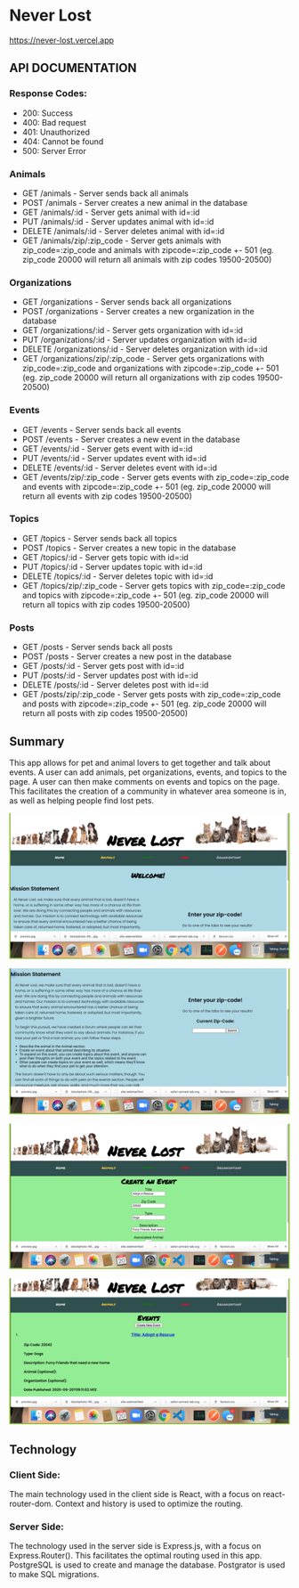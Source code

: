 # Never Lost

https://never-lost.vercel.app

## API DOCUMENTATION

### Response Codes:

- 200: Success
- 400: Bad request
- 401: Unauthorized
- 404: Cannot be found
- 500: Server Error

### Animals

- GET /animals - Server sends back all animals
- POST /animals - Server creates a new animal in the database
- GET /animals/:id - Server gets animal with id=:id
- PUT /animals/:id - Server updates animal with id=:id
- DELETE /animals/:id - Server deletes animal with id=:id
- GET /animals/zip/:zip_code - Server gets animals with zip_code=:zip_code and animals with zipcode=:zip_code +- 501 (eg. zip_code 20000 will return all animals with zip codes 19500-20500)

### Organizations

- GET /organizations - Server sends back all organizations
- POST /organizations - Server creates a new organization in the database
- GET /organizations/:id - Server gets organization with id=:id
- PUT /organizations/:id - Server updates organization with id=:id
- DELETE /organizations/:id - Server deletes organization with id=:id
- GET /organizations/zip/:zip_code - Server gets organizations with zip_code=:zip_code and organizations with zipcode=:zip_code +- 501 (eg. zip_code 20000 will return all organizations with zip codes 19500-20500)

### Events

- GET /events - Server sends back all events
- POST /events - Server creates a new event in the database
- GET /events/:id - Server gets event with id=:id
- PUT /events/:id - Server updates event with id=:id
- DELETE /events/:id - Server deletes event with id=:id
- GET /events/zip/:zip_code - Server gets events with zip_code=:zip_code and events with zipcode=:zip_code +- 501 (eg. zip_code 20000 will return all events with zip codes 19500-20500)

### Topics

- GET /topics - Server sends back all topics
- POST /topics - Server creates a new topic in the database
- GET /topics/:id - Server gets topic with id=:id
- PUT /topics/:id - Server updates topic with id=:id
- DELETE /topics/:id - Server deletes topic with id=:id
- GET /topics/zip/:zip_code - Server gets topics with zip_code=:zip_code and topics with zipcode=:zip_code +- 501 (eg. zip_code 20000 will return all topics with zip codes 19500-20500)

### Posts

- GET /posts - Server sends back all posts
- POST /posts - Server creates a new post in the database
- GET /posts/:id - Server gets post with id=:id
- PUT /posts/:id - Server updates post with id=:id
- DELETE /posts/:id - Server deletes post with id=:id
- GET /posts/zip/:zip_code - Server gets posts with zip_code=:zip_code and posts with zipcode=:zip_code +- 501 (eg. zip_code 20000 will return all posts with zip codes 19500-20500)

## Summary

This app allows for pet and animal lovers to get together and talk about events. A user can add animals, pet organizations, events, and topics to the page. A user can then make comments on events and topics on the page. This facilitates the creation of a community in whatever area someone is in, as well as helping people find lost pets.

![Screenshot #1](/screenshots/screenshot1.png)

![Screenshot #2](/screenshots/screenshot2.png)

![Screenshot #3](/screenshots/screenshot3.png)

![Screenshot #4](/screenshots/screenshot4.png)

## Technology

### Client Side:

The main technology used in the client side is React, with a focus on react-router-dom. Context and history is used to optimize the routing.

### Server Side:

The technology used in the server side is Express.js, with a focus on Express.Router(). This facilitates the optimal routing used in this app. PostgreSQL is used to create and manage the database. Postgrator is used to make SQL migrations.
